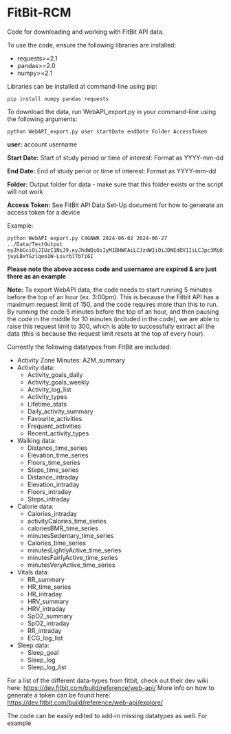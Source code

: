 # FitBit-RCM
Code for downloading and working with FitBit API data. 

To use the code, ensure the following libraries are installed: 
- requests>=2.1
- pandas>=2.0
- numpy>=2.1

Libraries can be installed at command-line using pip:
```
pip install numpy pandas requests
```

To download the data, run WebAPI_export.py in your command-line using the following arguments:
```
python WebAPI_export.py user startDate endDate Folder AccessToken
```

  **user:** account username
  
  **Start Date:** Start of study period or time of interest: Format as YYYY-mm-dd
  
  **End Date:** End of study perior or time of interest: Format as YYYY-mm-dd
  
  **Folder:** Output folder for data - make sure that this folder exists or the script will not work
  
  **Access Token:** See FitBit API Data Set-Up document for how to generate an access token for a device

Example:
```
python WebAPI_export.py C4GNWR 2024-06-02 2024-06-27 ../Data/TestOutput eyJhbGciOiJIUzI1NiJ9.eyJhdWQiOiIyM1BHWFAiLCJzdWIiOiJDNEdOV1IiLCJpc3MiOiJGaXRiaXQiLCJ0eXAiOiJhY2Nlc3NfdG9rZW4iLCJzY29wZXMiOiJyc29jIHJzZXQgcm94eSBycHJvIHJudXQgcnNsZSByYWN0IHJyZXMgcmxvYyByd2VpIHJociBydGVtIiwiZXhwIjoxNzUzMjg3Nzg0LCJpYXQiOjE3MjE3NTE3ODR9.fShOEJRzu6iqhL-juyLBxYGzlqeo1W-LsvrblTbTi6I
```

**Please note the above access code and username are expired & are just there as an example** 

**Note:** To export WebAPI data, the code needs to start running 5 minutes before the top of an hour (ex. 3:00pm). This is because the Fitbit API has a maximum request limit of 150, and the code requires more than this to run. By running the code 5 minutes before the top of an hour, and then pausing the code in the middle for 10 minutes (included in the code), we are able to raise this request limit to 300, which is able to successfully extract all the data (this is because the request limit resets at the top of every hour).


Currently the following datatypes from FitBit are included:
- Activity Zone Minutes: AZM_summary
- Activity data:
    - Activity_goals_daily
    - Activity_goals_weekly
    - Activity_log_list
    - Activity_types
    - Lifetime_stats
    - Daily_activity_summary
    - Favourite_activities
    - Frequent_activities
    - Recent_activity_types 
- Walking data:
    - Distance_time_series
    - Elevation_time_series
    - Floors_time_series
    - Steps_time_series
    - Distance_intraday
    - Elevation_intraday
    - Floors_intraday
    - Steps_intraday
- Calorie data:
    - Calories_intraday
    - activityCalories_time_series
    - caloriesBMR_time_series
    - minutesSedentary_time_series
    - Calories_time_series
    - minutesLightlyActive_time_series
    - minutesFairlyActive_time_series
    - minutesVeryActive_time_series
- Vitals data:
    - RR_summary
    - HR_time_series
    - HR_intraday
    - HRV_summary
    - HRV_intraday
    - SpO2_summary
    - SpO2_intraday
    - RR_intraday
    - ECG_log_list
- Sleep data:
    - Sleep_goal
    - Sleep_log
    - Sleep_log_list

For a list of the different data-types from fitbit, check out their dev wiki here: https://dev.fitbit.com/build/reference/web-api/
More info on how to generate a token can be found here: https://dev.fitbit.com/build/reference/web-api/explore/

The code can be easily edited to add-in missing datatypes as well. For example 





